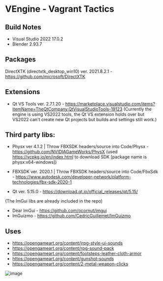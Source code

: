 # VEngine - Vagrant Tactics 

## Build Notes
* Visual Studio 2022 17.0.2
* Blender 2.93.7

## Packages

DirectXTK (directxtk_desktop_win10) ver. 2021.8.2.1 - https://github.com/microsoft/DirectXTK

## Extensions

* Qt VS Tools ver. 2.7.1.20 - https://marketplace.visualstudio.com/items?itemName=TheQtCompany.QtVisualStudioTools-19123
(Currently the engine is using VS2022 tools, the Qt VS extension holds over but VS2022 can't create new Qt projects but builds and settings still work.)

## Third party libs:

* Physx ver 4.1.2 | Throw FBXSDK headers/source into Code/Physx - https://github.com/NVIDIAGameWorks/PhysX (used https://vcpkg.io/en/index.html to download SDK [package name is physx:x64-windows])

* FBXSDK ver. 2020.1 | Throw FBXSDK headers/source into Code/FbxSdk - https://www.autodesk.com/developer-network/platform-technologies/fbx-sdk-2020-1

* Qt ver. 5.15.0 - https://download.qt.io/official_releases/qt/5.15/

(The ImGui libs are already included in the repo)
* Dear ImGui - https://github.com/ocornut/imgui
* ImGuizmo - https://github.com/CedricGuillemet/ImGuizmo

## Uses
* https://opengameart.org/content/jrpg-style-ui-sounds
* https://opengameart.org/content/rpg-sound-pack
* https://opengameart.org/content/footsteps-leather-cloth-armor
* https://opengameart.org/content/gunshot-sounds
* https://opengameart.org/content/2-metal-weapon-clicks

![image](https://user-images.githubusercontent.com/45758254/147405666-9535d71b-c29c-4914-8652-f28f04de4b9d.png)
